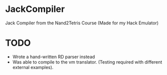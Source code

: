 # JackCompiler
Jack Compiler from the Nand2Tetris Course (Made for my Hack Emulator)

# TODO
* Wrote a hand-written RD parser instead
* Was able to compile to the vm translator. (Testing required with different external examples).
